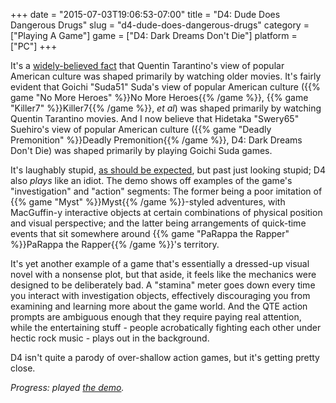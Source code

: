 +++
date = "2015-07-03T19:06:53-07:00"
title = "D4: Dude Does Dangerous Drugs"
slug = "d4-dude-does-dangerous-drugs"
category = ["Playing A Game"]
game = ["D4: Dark Dreams Don't Die"]
platform = ["PC"]
+++

It's a <a href="https://www.youtube.com/watch?v=sXOebOaBFV4">widely-believed fact</a> that Quentin Tarantino's view of popular American culture was shaped primarily by watching older movies.  It's fairly evident that Goichi "Suda51" Suda's view of popular American culture ({{% game "No More Heroes" %}}No More Heroes{{% /game %}}, {{% game "Killer7" %}}Killer7{{% /game %}}, <i>et al</i>) was shaped primarily by watching Quentin Tarantino movies.  And I now believe that Hidetaka "Swery65" Suehiro's view of popular American culture ({{% game "Deadly Premonition" %}}Deadly Premonition{{% /game %}}, D4: Dark Dreams Don't Die) was shaped primarily by playing Goichi Suda games.

It's laughably stupid, <a href="https://www.youtube.com/watch?v=VK1iDIcnHQg">as should be expected</a>, but past just looking stupid; D4 also <i>plays</i> like an idiot.  The demo shows off examples of the game's "investigation" and "action" segments: The former being a poor imitation of {{% game "Myst" %}}Myst{{% /game %}}-styled adventures, with MacGuffin-y interactive objects at certain combinations of physical position and visual perspective; and the latter being arrangements of quick-time events that sit somewhere around {{% game "PaRappa the Rapper" %}}PaRappa the Rapper{{% /game %}}'s territory.

It's yet another example of a game that's essentially a dressed-up visual novel with a nonsense plot, but that aside, it feels like the mechanics were designed to be deliberately bad.  A "stamina" meter goes down every time you interact with investigation objects, effectively discouraging you from examining and learning more about the game world.  And the QTE action prompts are ambiguous enough that they require paying real attention, while the entertaining stuff - people acrobatically fighting each other under hectic rock music - plays out in the background.

D4 isn't quite a parody of over-shallow action games, but it's getting pretty close.

<i>Progress: played <a href="http://d4-game.com/pc/index.html">the demo</a>.</i>